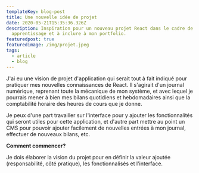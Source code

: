 ```yaml
---
templateKey: blog-post
title: Une nouvelle idée de projet
date: 2020-05-21T15:35:36.326Z
description: Inspiration pour un nouveau projet React dans le cadre de mon
  apprentissage et à inclure à mon portfolio.
featuredpost: true
featuredimage: /img/projet.jpeg
tags:
  - article
  - blog
---
```

J'ai eu une vision de projet d'application qui serait tout à fait indiqué pour pratiquer mes nouvelles connaissances de React. Il s'agirait d'un journal numérique, reprenant toute la mécanique de mon système, et avec lequel je pourrais mener à bien mes bilans quotidiens et hebdomadaires ainsi que la comptabilité horaire des heures de cours que je donne.

Je peux d'une part travailler sur l'interface pour y ajouter les fonctionnalités qui seront utiles pour cette application, et d'autre part mettre au point un CMS pour pouvoir ajouter facilement de nouvelles entrées à mon journal, effectuer de nouveaux bilans, etc.

**Comment commencer?**

Je dois élaborer la vision du projet pour en définir la valeur ajoutée (responsabilité, côté pratique), les fonctionnalisés et l'interface.